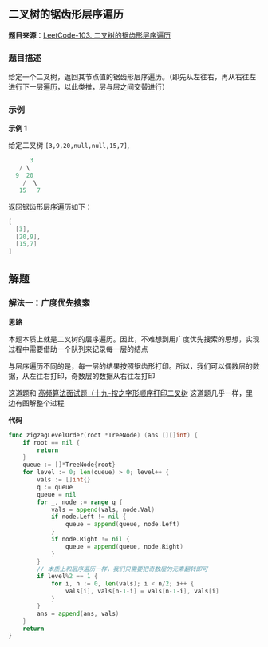 
## 二叉树的锯齿形层序遍历

**题目来源**：[LeetCode-103. 二叉树的锯齿形层序遍历](https://leetcode-cn.com/problems/binary-tree-zigzag-level-order-traversal/)

### 题目描述

给定一个二叉树，返回其节点值的锯齿形层序遍历。（即先从左往右，再从右往左进行下一层遍历，以此类推，层与层之间交替进行）

### 示例

**示例 1**

给定二叉树 `[3,9,20,null,null,15,7]`,

```go
	  3
   / \
  9  20
    /  \
   15   7
```

返回锯齿形层序遍历如下：

```go
[
  [3],
  [20,9],
  [15,7]
]
```

## 解题

### 解法一：广度优先搜索

**思路**

本题本质上就是二叉树的层序遍历。因此，不难想到用广度优先搜索的思想，实现过程中需要借助一个队列来记录每一层的结点

与层序遍历不同的是，每一层的结果按照锯齿形打印。所以，我们可以偶数层的数据，从左往右打印，奇数层的数据从右往左打印

这道题和 [高频算法面试题（十九-按之字形顺序打印二叉树](https://juejin.cn/post/7028796116682407967) 这道题几乎一样，里边有图解整个过程

**代码**

```go
func zigzagLevelOrder(root *TreeNode) (ans [][]int) {
    if root == nil {
        return
    }
    queue := []*TreeNode{root}
    for level := 0; len(queue) > 0; level++ {
        vals := []int{}
        q := queue
        queue = nil
        for _, node := range q {
            vals = append(vals, node.Val)
            if node.Left != nil {
                queue = append(queue, node.Left)
            }
            if node.Right != nil {
                queue = append(queue, node.Right)
            }
        }
        // 本质上和层序遍历一样，我们只需要把奇数层的元素翻转即可
        if level%2 == 1 {
            for i, n := 0, len(vals); i < n/2; i++ {
                vals[i], vals[n-1-i] = vals[n-1-i], vals[i]
            }
        }
        ans = append(ans, vals)
    }
    return
}
```